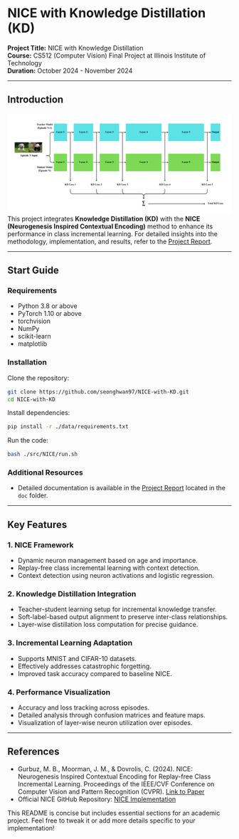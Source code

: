 # NICE with Knowledge Distillation (KD)

**Project Title:** NICE with Knowledge Distillation  
**Course:** CS512 (Computer Vision) Final Project at Illinois Institute of Technology  
**Duration:** October 2024 - November 2024  

---

## Introduction
![pipeline](./pipeline.png)
This project integrates **Knowledge Distillation (KD)** with the **NICE (Neurogenesis Inspired Contextual Encoding)** method to enhance its performance in class incremental learning. For detailed insights into the methodology, implementation, and results, refer to the [Project Report](./doc/report.pdf).

---

## Start Guide
### Requirements
- Python 3.8 or above
- PyTorch 1.10 or above
- torchvision
- NumPy
- scikit-learn
- matplotlib

### Installation
Clone the repository:
```bash
git clone https://github.com/seonghwan97/NICE-with-KD.git
cd NICE-with-KD
```

Install dependencies:
```bash
pip install -r ./data/requirements.txt
```

Run the code:
```bash
bash ./src/NICE/run.sh
```

### Additional Resources
- Detailed documentation is available in the [Project Report](./doc/report.pdf) located in the `doc` folder.

---

## Key Features
### 1. NICE Framework
- Dynamic neuron management based on age and importance.
- Replay-free class incremental learning with context detection.
- Context detection using neuron activations and logistic regression.

### 2. Knowledge Distillation Integration
- Teacher-student learning setup for incremental knowledge transfer.
- Soft-label-based output alignment to preserve inter-class relationships.
- Layer-wise distillation loss computation for precise guidance.

### 3. Incremental Learning Adaptation
- Supports MNIST and CIFAR-10 datasets.
- Effectively addresses catastrophic forgetting.
- Improved task accuracy compared to baseline NICE.

### 4. Performance Visualization
- Accuracy and loss tracking across episodes.
- Detailed analysis through confusion matrices and feature maps.
- Visualization of layer-wise neuron utilization over episodes.

---

## References
- Gurbuz, M. B., Moorman, J. M., & Dovrolis, C. (2024). NICE: Neurogenesis Inspired Contextual Encoding for Replay-free Class Incremental Learning. Proceedings of the IEEE/CVF Conference on Computer Vision and Pattern Recognition (CVPR). [Link to Paper](https://openaccess.thecvf.com/content/CVPR2024/html/Gurbuz_NICE_Neurogenesis_Inspired_Contextual_Encoding_for_Replay-free_Class_Incremental_Learning_CVPR_2024_paper.html)
- Official NICE GitHub Repository: [NICE Implementation](https://github.com/BurakGurbuz97/NICE.)

This README is concise but includes essential sections for an academic project. Feel free to tweak it or add more details specific to your implementation!